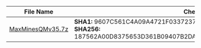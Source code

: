 |   File Name   | Checksum |
| ------------- | ------------- |
| <a href="https://github.com/lesongvi/MaxMinesQM/releases/download/v1.0.9.0/MaxMinesQMv35.7z">MaxMinesQMv35.7z</a>  | **SHA1:** 9607C561C4A09A4721F033723708505D77396946<br/>**SHA256:** 187562A00D8375653D361B09407B2DA8C8FEBF9F7754376319630387CCE2B551  |

